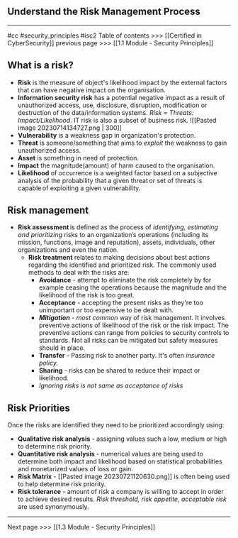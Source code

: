 ## Understand the Risk Management Process
---
#cc #security_principles #isc2
Table of contents >>> [[Certified in CyberSecurity]]
previous page >>> [[1.1 Module - Security Principles]]

## What is a risk?
- **Risk** is the measure of object's likelihood impact by the external factors that can have negative impact on the organisation.
-  **Information security risk** has a potential negative impact as a result of unauthorized access, use, disclosure, disruption, modification or destruction of the data/information systems. *Risk = Threats: Impact/Likelihood*. IT risk is also a subset of business risk.
![[Pasted image 20230714134727.png | 300]]
- **Vulnerability** is a weakness gap in organization's protection. 
- **Threat** is someone/something that aims to *exploit* the weakness to gain unauthorized access.
- **Asset** is something in need of protection.
- **Impact** the magnitude(amount) of harm caused to the organisation.
- **Likelihood** of occurrence is a weighted factor based on a subjective analysis of the probability that a given threat or set of threats is capable of exploiting a given vulnerability.

## Risk management
- **Risk assessment** is defined as the process of *identifying, estimating and prioritizing* risks to an organization’s operations (including its mission, functions, image and reputation), assets, individuals, other organizations and even the nation. 
	- **Risk treatment** relates to making decisions about best actions regarding the identified and prioritized risk. The commonly used methods to deal with the risks are:
		- **Avoidance** - attempt to eliminate the risk completely by for example ceasing the operations because the magnitude and the likelihood of the risk is too great.
		- **Acceptance** - accepting the present risks as they're too unimportant or too expensive to be dealt with.
		- ***Mitigation*** - *most common* way of risk management. It involves preventive actions of likelihood of the risk or the risk impact. The preventive actions can range from policies to security controls to standards. Not all risks can be mitigated but safety measures should in place.
		- **Transfer** - Passing risk to another party. It's often *insurance policy.*
		- **Sharing** - risks can be shared to reduce their impact or likelihood.
		- *Ignoring risks is not same as acceptance of risks*

## Risk Priorities
Once the risks are identified they need to be prioritized accordingly using:
- **Qualitative risk analysis** - assigning values such a low, medium or high to determine risk priority.
- **Quantitative risk analysis** - numerical values are being used to determine both impact and likelihood based on statistical probabilities and monetarized values of loss or gain.
- **Risk Matrix** -  [[Pasted image 20230721120630.png]] is often being used to help determine risk priority.
- **Risk tolerance** - amount of risk a company is willing to accept in order to achieve desired results. *Risk threshold,  risk appetite, acceptable risk* are used synonymously.

----

Next page >>> [[1.3 Module - Security Principles]]


